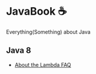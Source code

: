 # JavaBook ☕
Everything(Something) about Java

## Java 8
  - [About the Lambda FAQ](http://www.lambdafaq.org/)
